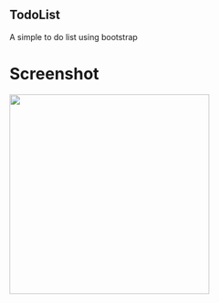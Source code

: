 ## TodoList
 A simple to do list using bootstrap
# Screenshot
<img width="350px" src = "https://user-images.githubusercontent.com/104763211/168826460-8c6a458a-7b4c-4a56-acd3-e63b90b5221f.png">

